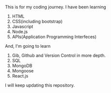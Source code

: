 This is for my coding journey. I have been learning 
1. HTML
2. CSS(including bootstrap)
3. Javascript
4. Node.js
5. APIs(Application Programming Interfeces)

And, I'm going to learn 
1. Gib, Github and Version Control in more depth.
2. SQL
3. MongoDB
4. Mongoose
5. React.js

I will keep updating this repository.

